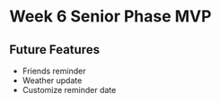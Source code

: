 # Week 6 Senior Phase MVP

## Future Features

* Friends reminder
* Weather update
* Customize reminder date
